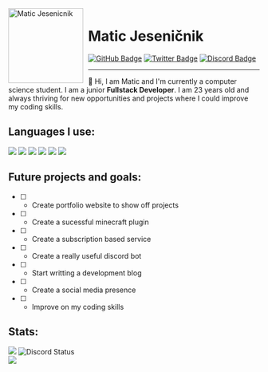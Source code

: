<img width="150" height="150" align="left" style="float: left; margin: 0 10px 0 0;" alt="Matic Jesenicnik" src="https://avatars.githubusercontent.com/maticjesenicnik">

# Matic Jeseničnik

<div>
  <a href="https://github.com/maticjesenicnik/"><img src="https://img.shields.io/badge/-Github-000000?style=flat-square&labelColor=000000&logo=Github&logoColor=white&link=https://github.com/Mateo-tem" alt="GitHub Badge"/></a>
  <a href="https://twitter.com/MaticJesenicnik"><img src="https://img.shields.io/badge/-Twitter-000000?style=flat-square&labelColor=000000&logo=twitter&logoColor=white&link=https://twitter.com/izakdvlpr" alt="Twitter Badge"/></a>
  <a href="https://discord.com/users/181820639089393665"><img src="https://img.shields.io/badge/-Discord-000000?style=flat-square&labelColor=000000&logo=discord&logoColor=white&link=https://discord.com/users/461273822360895491" alt="Discord Badge"/></a>
</div>

---

👋 Hi, I am Matic and I'm currently a computer science student. I am a junior **Fullstack Developer**. 
I am 23 years old and always thriving for new opportunities and projects where I could improve my coding
skills.

## Languages I use:
<a href="https://developer.mozilla.org/en-US/docs/Web/HTML"><img src="https://img.icons8.com/color/30/000000/html-5.png"/></a>
<a href="https://developer.mozilla.org/en-US/docs/web/CSS"><img src="https://img.icons8.com/color/30/0080FF/css3.png"/></a>
<a href="https://javascript.com/"><img src="https://img.icons8.com/color/30/000000/javascript.png"/></a> 
<a href="https://nodejs.org/en/"><img src="https://img.icons8.com/windows/30/4caf50/node-js.png"/></a>
<a href=""><img src="https://img.icons8.com/color/30/0080FF/java.png"/></a>
<a href=""><img src="https://img.icons8.com/color/30/0080FF/kotlin.png"/></a>

## Future projects and goals:
- [ ] - Create portfolio website to show off projects
- [ ] - Create a sucessful minecraft plugin
- [ ] - Create a subscription based service
- [ ] - Create a really useful discord bot
- [ ] - Start writting a development blog
- [ ] - Create a social media presence
- [ ] - Improve on my coding skills

## Stats:
<div>
<img src="https://github-readme-stats.vercel.app/api?username=maticjesenicnik&show_icons=true&theme=radical" />
<img alt="Discord Status" src="https://lanyard.cnrad.dev/api/181820639089393665?bg=1f1f1f&borderRadius=5px">
</div>
<img src="https://github-readme-stats.vercel.app/api/top-langs/?username=maticjesenicnik&layout=compact&theme=radical" />  
